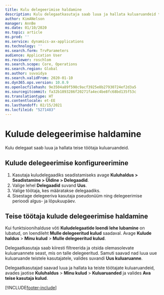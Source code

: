 ```yaml
---
title: Kulu delegeerimise haldamine
description: Kulu delegaatkasutaja saab luua ja hallata kuluaruandeid teisele ettevõtte töötajale.
author: KimANelson
manager: AnnBe
ms.date: 01/10/2020
ms.topic: article
ms.prod: ''
ms.service: dynamics-ax-applications
ms.technology: ''
ms.search.form: TrvParameters
audience: Application User
ms.reviewer: roschlom
ms.search.scope: Core, Operations
ms.search.region: Global
ms.author: suvaidya
ms.search.validFrom: 2020-01-10
ms.dyn365.ops.version: 10.0.9
ms.openlocfilehash: 9e3504a89f598c9acf3925e8b27930724ef2d3a5
ms.sourcegitcommit: fa32b1893286f20271fa4ec4be8fc68bd135f53c
ms.translationtype: HT
ms.contentlocale: et-EE
ms.lasthandoff: 02/15/2021
ms.locfileid: "5271483"
---
```

# <a name="manage-expense-delegation"></a>Kulude delegeerimise haldamine

Kulu delegaat saab luua ja hallata teise töötaja kuluaruandeid.

## <a name="configure-expense-delegation"></a>Kulude delegeerimise konfigureerimine

1. Kasutaja kuludelegaadiks seadistamiseks avage **Kuluhaldus > Seadistamine > Üldine > Delegaadid**.
2. Valige lehel **Delegaadid** suvand **Uus**.
3. Valige töötaja, kes määratakse delegaadiks. 
4. Sisestage delegeeriva kasutaja pseudonüüm ning delegeerimise perioodi algus- ja lõpukuupäev.

## <a name="manage-expense-delegation-for-another-employee"></a>Teise töötaja kulude delegeerimise haldamine

Kui funktsioonihalduse võti **Kuludelegaatide loendi lehe lubamine** on lubatud, on loendileht **Mulle delegeeritud kulud** saadaval. Avage **Kulude haldus** > **Minu kulud** > **Mulle delegeeritud kulud**.

Delegaatkasutaja saab kiiresti filtreerida ja otsida olemasolevate kuluaruannete seast, mis on talle delegeeritud. Samuti saavad nad luua uue kuluaruande teistele kasutajatele, valides suvandi **Uus kuluaruanne**.

Delegaatkasutajad saavad luua ja hallata ka teiste töötajate kuluaruandeid, avades jaotise **Kuluhaldus** > **Minu kulud** > **Kuluaruanded** ja valides **Ava teise kasutaja kulud**.


[!INCLUDE[footer-include](../includes/footer-banner.md)]